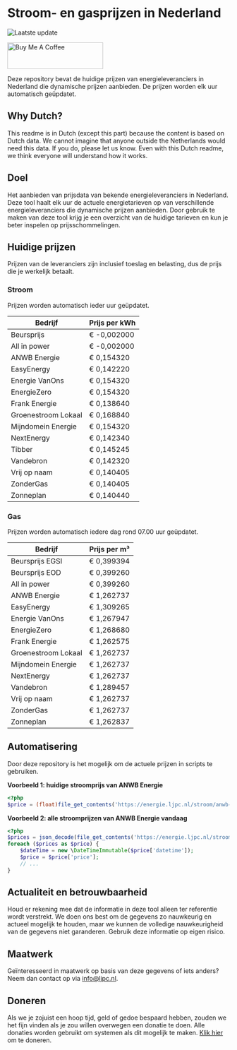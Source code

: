 # Stroom- en gasprijzen in Nederland

![Laatste update](https://img.shields.io/badge/laatste%20update-2025--03--28%2012%3A00%20CET-brightgreen)

<a href="https://www.buymeacoffee.com/Lars-" target="_blank"><img src="https://cdn.buymeacoffee.com/buttons/v2/default-orange.png" alt="Buy Me A Coffee" height="60" style="height: 60px !important;width: 217px !important;" ></a>

Deze repository bevat de huidige prijzen van energieleveranciers in Nederland die dynamische prijzen aanbieden. De prijzen worden elk uur automatisch geüpdatet.

## Why Dutch?

This readme is in Dutch (except this part) because the content is based on Dutch data. We cannot imagine that anyone outside the Netherlands would need this data. If you do, please let us know. Even with this Dutch readme, we think
everyone will understand how it works.

## Doel

Het aanbieden van prijsdata van bekende energieleveranciers in Nederland. Deze tool haalt elk uur de actuele energietarieven op van verschillende energieleveranciers die dynamische prijzen aanbieden. Door gebruik te maken van deze tool
krijg je een overzicht van de huidige tarieven en kun je beter inspelen op prijsschommelingen.

## Huidige prijzen

Prijzen van de leveranciers zijn inclusief toeslag en belasting, dus de prijs die je werkelijk betaalt.

### Stroom

Prijzen worden automatisch ieder uur geüpdatet.

 Bedrijf | Prijs per kWh 
---------|---------------
Beursprijs | € -0,002000
All in power | € -0,002000
ANWB Energie | € 0,154320
EasyEnergy | € 0,142220
Energie VanOns | € 0,154320
EnergieZero | € 0,154320
Frank Energie | € 0,138640
Groenestroom Lokaal | € 0,168840
Mijndomein Energie | € 0,154320
NextEnergy | € 0,142340
Tibber | € 0,145245
Vandebron | € 0,142320
Vrij op naam | € 0,140405
ZonderGas | € 0,140405
Zonneplan | € 0,140440


### Gas

Prijzen worden automatisch iedere dag rond 07.00 uur geüpdatet.

 Bedrijf | Prijs per m³ 
---------|--------------
Beursprijs EGSI | € 0,399394
Beursprijs EOD | € 0,399260
All in power | € 0,399260
ANWB Energie | € 1,262737
EasyEnergy | € 1,309265
Energie VanOns | € 1,267947
EnergieZero | € 1,268680
Frank Energie | € 1,262575
Groenestroom Lokaal | € 1,262737
Mijndomein Energie | € 1,262737
NextEnergy | € 1,262737
Vandebron | € 1,289457
Vrij op naam | € 1,262737
ZonderGas | € 1,262737
Zonneplan | € 1,262837


## Automatisering

Door deze repository is het mogelijk om de actuele prijzen in scripts te gebruiken.

**Voorbeeld 1: huidige stroomprijs van ANWB Energie**

```php
<?php
$price = (float)file_get_contents('https://energie.ljpc.nl/stroom/anwb-energie-nu.txt');

```

**Voorbeeld 2: alle stroomprijzen van ANWB Energie vandaag**

```php
<?php
$prices = json_decode(file_get_contents('https://energie.ljpc.nl/stroom/all-in-power-vandaag.json'),true);
foreach ($prices as $price) {
    $dateTime = new \DateTimeImmutable($price['datetime']);
    $price = $price['price'];
    // ...
}
```

## Actualiteit en betrouwbaarheid

Houd er rekening mee dat de informatie in deze tool alleen ter referentie wordt verstrekt. We doen ons best om de gegevens zo nauwkeurig en actueel mogelijk te houden, maar we kunnen de volledige nauwkeurigheid van de gegevens niet
garanderen. Gebruik deze informatie op eigen risico.

## Maatwerk

Geïnteresseerd in maatwerk op basis van deze gegevens of iets anders? Neem dan contact op
via [info@ljpc.nl](mailto:info@ljpc.nl?subject=Energie%20prijzen).

## Doneren

Als we je zojuist een hoop tijd, geld of gedoe bespaard hebben, zouden we het fijn vinden als je zou willen overwegen een
donatie te doen. Alle donaties worden gebruikt om systemen als dit mogelijk te
maken. [Klik hier](https://www.buymeacoffee.com/Lars-) om te doneren.
